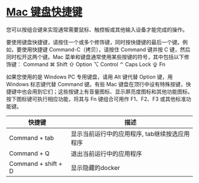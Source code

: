 # [Mac 键盘快捷键](https://support.apple.com/zh-cn/HT201236)

您可以按组合键来实现通常需要鼠标、触控板或其他输入设备才能完成的操作。

要使用键盘快捷键，请按住一个或多个修饰键，同时按快捷键的最后一个键。例如，要使用快捷键 Command-C（拷贝），请按住 Command 键并按 C 键，然后同时松开这两个键。Mac 菜单和键盘通常使用某些按键的符号，其中包括以下修饰键：
Command ⌘
Shift ⇧
Option ⌥
Control ⌃
Caps Lock ⇪
Fn

如果您使用的是 Windows PC 专用键盘，请用 Alt 键代替 Option 键，用 Windows 标志键代替 Command 键。有些 Mac 键盘在顶行中设有特殊按键，快捷键中也会用到它们；这些按键上有音量图标、显示屏亮度图标和其他功能图标。按下图标键可执行相应功能，将其与 Fn 键组合可用作 F1、F2、F3 或其他标准功能键。



| 快捷键  |  描述 |
| ---     |  ---  |
| Command + tab | 显示当前运行中的应用程序, tab继续按选应用程序 |
| Command + Q | 退出当前运行中的应用程序 |
| Command + shift + D | 显示隐藏的docker |


